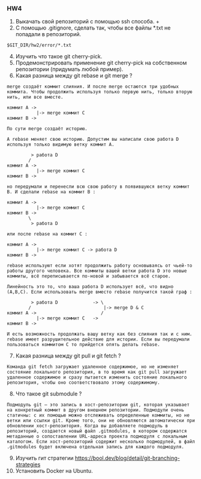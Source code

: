 ### HW4

1. Выкачать свой репозиторий с помощью ssh способа.
   +
3. С помощью .gitignore, сделать так, чтобы все файлы *.txt не попадали в репозиторий.

```.gitignore
$GIT_DIR/hw2/error/*.txt
```
4. Изучить что такое git cherry-pick.
5. Продемонстрировать применение git cherry-pick на собственном репозитории (придумать любой пример).
6. Какая разница между git rebase и git merge ?

```
merge создаёт коммит слияния. И после merge остаются три удобных коммита. Чтобы продолжить используя только первую нить, только вторую нить, или все вместе.

коммит A ->
           |-> merge коммит C
коммит B ->

По сути merge создаёт историю.

А rebase меняет свою историю. Допустим вы написали свою работа D используя только видимую ветку коммит A.

         > работа D 
        /
коммит A ->
           |-> merge коммит C
коммит B ->

но передумали и перенесли всю свою работу в появившуюся ветку коммит B. И сделали rebase на коммит B :

коммит A ->
           |-> merge коммит C
коммит B ->
        \
         > работа D

или после rebase на коммит С :

коммит A ->
           |-> merge коммит C -> работа D
коммит B ->

rebase используют если хотят продолжить работу основываясь от чьей-то работы другого человека. Все коммиты вашей ветки работа D это новые коммиты, всё переписывается по-новой и забывается всё старое.

Линейность это то, что ваша работа D использует всё, что видно (A,B,C). Если использовать merge вместо rebase получится такой граф :

         > работа D             -> \
        /                           |-> merge D & C
коммит A ->                        / 
           |-> merge коммит C   -> 
коммит B ->

И есть возможность продолжать вашу ветку как без слияния так и с ним. rebase имеет разрушительное действие для истории. Если вы передумали пользоваться коммитом C то прийдется опять делать rebase.
```
7. Какая разница между git pull и git fetch ?
```
Команда git fetch загружает удаленное содержимое, но не изменяет состояние локального репозитория, в то время как git pull загружает удаленное содержимое и сразу пытается изменить состояние локального репозитория, чтобы оно соответствовало этому содержимому.
```
8. Что такое git submodule ?
```
Подмодуль git — это запись в хост-репозитории git, которая указывает на конкретный коммит в другом внешнем репозитории. Подмодули очень статичны: с их помощью можно отслеживать определенные коммиты, но не ветки или ссылки git. Кроме того, они не обновляются автоматически при обновлении хост-репозитория. Когда вы добавляете подмодуль в репозиторий, создается новый файл .gitmodules, в котором содержатся метаданные о сопоставлении URL-адреса проекта подмодуля с локальным каталогом. Если хост-репозиторий содержит несколько подмодулей, в файл .gitmodules будет включена отдельная запись для каждого подмодуля.
```
9. Изучить гит стратегии https://bool.dev/blog/detail/git-branching-strategies
10. Установить Docker на Ubuntu.